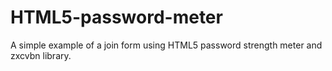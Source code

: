 # HTML5-password-meter
A simple example of a join form using HTML5 password strength meter and zxcvbn library.
